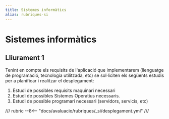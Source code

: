 ```yaml
---
title: Sistemes informàtics
alias: rubriques-si
---
```

# Sistemes informàtics

## Lliurament 1

Tenint en compte els requisits de l'aplicació que implementarem (llenguatge de programació, tecnologia utilitzada, etc) se sol·liciten els següents estudis per a planificar i realitzar el desplegament:

1. Estudi de possibles requisits maquinari necessari
2. Estudi de possibles Sistemes Operatius necessaris.
3. Estudi de possible programari necessari (servidors, servicis, etc)

/// rubric
--8<-- "docs/avaluacio/rubriques/_si/desplegament.yml"
///